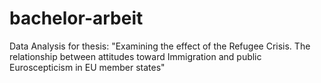 # bachelor-arbeit
Data Analysis for thesis: "Examining the effect of the Refugee Crisis. The relationship between attitudes toward Immigration and public Euroscepticism in EU member states"
